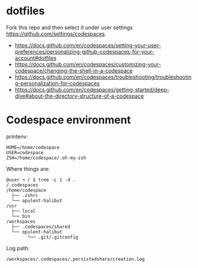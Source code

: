 # dotfiles
Fork this repo and then select it under user settings https://github.com/settings/codespaces.
* https://docs.github.com/en/codespaces/setting-your-user-preferences/personalizing-github-codespaces-for-your-account#dotfiles
* https://docs.github.com/en/codespaces/customizing-your-codespace/changing-the-shell-in-a-codespace
* https://docs.github.com/en/codespaces/troubleshooting/troubleshooting-personalization-for-codespaces
* https://docs.github.com/en/codespaces/getting-started/deep-dive#about-the-directory-structure-of-a-codespace

# Codespace environment
printenv:
```
HOME=/home/codespace
USER=codespace
ZSH=/home/codespace/.oh-my-zsh
```

Where things are:
```
@user ➜ / $ tree -L 1 -d .
/.codespaces
/home/codespace
  ├── .zshrc
  └── opulent-halibut
/usr
  ├── local
  └── bin
/workspaces
  ├── .codespaces/shared
  └── opulent-halibut
        └── .git/.gitconfig
```

Log path:
```
/workspaces/.codespaces/.persistedshare/creation.log
```
